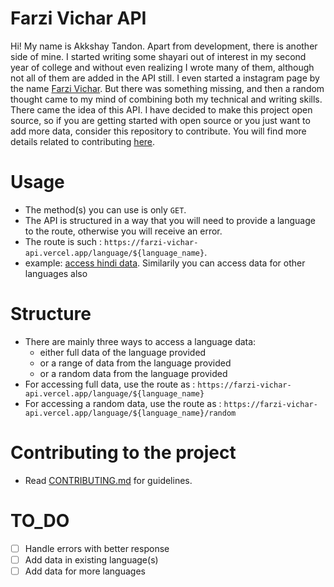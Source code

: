 # Farzi Vichar API
Hi! My name is Akkshay Tandon. Apart from development, there is another side of mine.
I started writing some shayari out of interest in my second year of college and without even realizing I wrote many of them, although not all of them are added in the API still.
I even started a instagram page by the name [Farzi Vichar](https://www.instagram.com/farzivichar/).
But there was something missing, and then a random thought came to my mind of combining both my technical and writing skills.
There came the idea of this API. I have decided to make this project open source, so if you are getting started with open source or you just want to add more data, consider this repository to contribute. You will find more details related to contributing [here]().

# Usage
 - The method(s) you can use is only `GET`.
 - The API is structured in a way that you will need to provide a language to the route, otherwise you will receive an error.
 - The route is such : `https://farzi-vichar-api.vercel.app/language/${language_name}`.
 - example: [access hindi data](https://farzi-vichar-api.vercel.app/language/hindi). Similarily you can access data for  other languages also

# Structure
 - There are mainly three ways to access a language data:
    - either full data of the language provided
    - or a range of data from the language provided
    - or a random data from the language provided
 - For accessing full data, use the route as : `https://farzi-vichar-api.vercel.app/language/${language_name}`
 - For accessing a random data, use the route as : `https://farzi-vichar-api.vercel.app/language/${language_name}/random`

# Contributing to the project
 - Read [CONTRIBUTING.md]() for guidelines.

# TO_DO 
 - [ ] Handle errors with better response
 - [ ] Add data in existing language(s) 
 - [ ] Add data for more languages